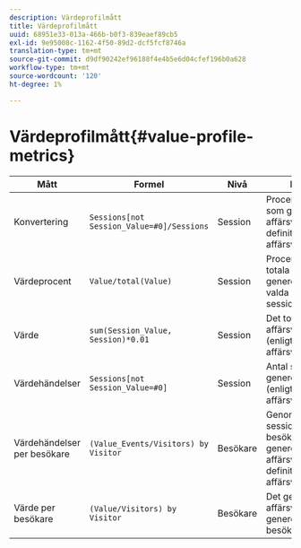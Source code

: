 ```yaml
---
description: Värdeprofilmått
title: Värdeprofilmått
uuid: 68951e33-013a-466b-b0f3-839eaef89cb5
exl-id: 9e95008c-1162-4f50-89d2-dcf5fcf8746a
translation-type: tm+mt
source-git-commit: d9df90242ef96188f4e4b5e6d04cfef196b0a628
workflow-type: tm+mt
source-wordcount: '120'
ht-degree: 1%

---
```


# Värdeprofilmått{#value-profile-metrics}

| Mått | Formel | Nivå | Beskrivning |
|---|---|---|---|
| Konvertering | `Sessions[not Session_Value=#0]/Sessions` | Session | Procentandel sessioner som genererade affärsvärde (enligt definition i affärsvärdemodellen). |
| Värdeprocent | `Value/total(Value)` | Session | Procentandel av det totala värdet som genererades från den valda sessionsuppsättningen. |
| Värde | `sum(Session_Value, Session)*0.01` | Session | Det totala genererade affärsvärdet i dollar (enligt definition i affärsvärdesmodellen). |
| Värdehändelser | `Sessions[not Session_Value=#0]` | Session | Antal sessioner som genererade affärsvärde (enligt definition i affärsvärdemodellen). |
| Värdehändelser per besökare | `(Value_Events/Visitors) by Visitor` | Besökare | Genomsnittligt antal sessioner för varje besökare som genererade ett affärsvärde (enligt definition i affärsvärdesmodellen). |
| Värde per besökare | `(Value/Visitors) by Visitor` | Besökare | Det genomsnittliga affärsvärde som genereras av varje besökare i dollar. |
